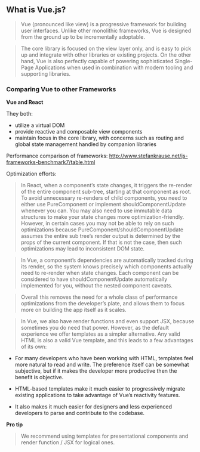 ## What is Vue.js?

> Vue (pronounced like view) is a progressive framework for building user interfaces. Unlike other monolithic frameworks, Vue is designed from the ground up to be incrementally adoptable.

> The core library is focused on the view layer only, and is easy to pick up and integrate with other libraries or existing projects. On the other hand, Vue is also perfectly capable of powering sophisticated Single-Page Applications when used in combination with modern tooling and supporting libraries.

### Comparing Vue to other Frameworks

**Vue and React**

They both:

* utilize a virtual DOM
* provide reactive and composable view components
* maintain focus in the core library, with concerns such as routing and global state management handled by companion libraries

Performance comparison of frameworks:
http://www.stefankrause.net/js-frameworks-benchmark7/table.html

Optimization efforts:

> In React, when a component’s state changes, it triggers the re-render of the entire component sub-tree, starting at that component as root. To avoid unnecessary re-renders of child components, you need to either use PureComponent or implement shouldComponentUpdate whenever you can. You may also need to use immutable data structures to make your state changes more optimization-friendly. However, in certain cases you may not be able to rely on such optimizations because PureComponent/shouldComponentUpdate assumes the entire sub tree’s render output is determined by the props of the current component. If that is not the case, then such optimizations may lead to inconsistent DOM state.

> In Vue, a component’s dependencies are automatically tracked during its render, so the system knows precisely which components actually need to re-render when state changes. Each component can be considered to have shouldComponentUpdate automatically implemented for you, without the nested component caveats.

> Overall this removes the need for a whole class of performance optimizations from the developer’s plate, and allows them to focus more on building the app itself as it scales.

> In Vue, we also have render functions and even support JSX, because sometimes you do need that power. However, as the default experience we offer templates as a simpler alternative. Any valid HTML is also a valid Vue template, and this leads to a few advantages of its own:

* For many developers who have been working with HTML, templates feel more natural to read and write. The preference itself can be somewhat subjective, but if it makes the developer more productive then the benefit is objective.

* HTML-based templates make it much easier to progressively migrate existing applications to take advantage of Vue’s reactivity features.

* It also makes it much easier for designers and less experienced developers to parse and contribute to the codebase.

**Pro tip**

> We recommend using templates for presentational components and render function / JSX for logical ones.
